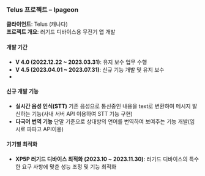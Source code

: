 ### Telus 프로젝트 – Ipageon  
**클라이언트**: Telus (캐나다)  
**프로젝트 개요**: 러기드 디바이스용 무전기 앱 개발

#### 개발 기간  
- **V 4.0 (2022.12.22 ~ 2023.03.31)**: 유지 보수 업무 수행  
- **V 4.5 (2023.04.01 ~ 2023.07.31)**: 신규 기능 개발 및 유지 보수
- 

#### 신규 개발 기능  
- **실시간 음성 인식(STT)** 기존 음성으로 통신중인 내용을 text로 변환하여 메시지 발신하는 기능(사내 서버 API 이용하여 STT 기능 구현)
- **다국어 번역 기능** 단말 기준으로 상대방의 언어를 번역하여 보여주는 기능 개발(임시로 파파고 API이용)

#### 기기별 최적화  
- **XP5P 러기드 디바이스 최적화 (2023.10 ~ 2023.11.30)**: 러기드 디바이스의 특수한 요구 사항에 맞춘 성능 조정 및 기능 최적화 
